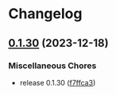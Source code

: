# Changelog

## [0.1.30](https://github.com/futurice/jalapeno/compare/v0.1.29...v0.1.30) (2023-12-18)


### Miscellaneous Chores

* release 0.1.30 ([f7ffca3](https://github.com/futurice/jalapeno/commit/f7ffca3873002527a24b818088fef549eee0a7e4))
